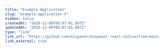```yaml
---
title: "Example Application"
slug: "example-application-4"
hidden: false
createdAt: "2020-12-09T08:07:01.807Z"
updatedAt: "2020-12-09T08:07:01.807Z"
type: "link"
link_url: "https://github.com/mixpanel/mixpanel-react-native/tree/master/Samples"
link_external: true
---
```

